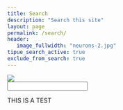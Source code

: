 ```yaml
---
title: Search
description: "Search this site"
layout: page
permalink: /search/
header:
   image_fullwidth: "neurons-2.jpg"
tipue_search_active: true
exclude_from_search: true
---
```


<form action="{{ page.url | relative_url }}">
  <div class="tipue_search_left"><img src="{{ "/assets/tipuesearch/search.png" | relative_url }}" class="tipue_search_icon"></div>
  <div class="tipue_search_right"><input type="text" name="q" id="tipue_search_input" pattern=".{3,}" title="At least 3 characters" required></div>
  <div style="clear: both;"></div>
</form>

<div id="tipue_search_content">THIS IS A TEST</div>

<script>
$(document).ready(function() {
  $('#tipue_search_input').tipuesearch();
});
</script>
